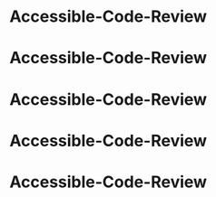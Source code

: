 # Accessible-Code-Review
# Accessible-Code-Review
# Accessible-Code-Review
# Accessible-Code-Review
# Accessible-Code-Review
